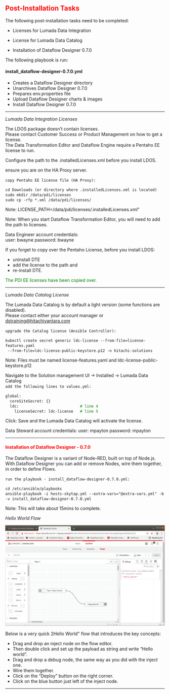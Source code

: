 
## <font color='red'>Post-Installation Tasks</font>  

The following post-installation tasks need to be completed:
* Licenses for Lumada Data Integration
* License for Lumada Data Catalog

* Installation of Dataflow Designer 0.7.0

The following playbook is run:

#### install_dataflow-designer-0.7.0.yml
* Creates a Dataflow Designer directory
* Unarchives Dataflow Designer 0.7.0
* Prepares env.properties file
* Upload Dataflow Designer charts & images
* Install Dataflow Designer 0.7.0

---

<em>Lumada Data Integration Licenses</em>

The LDOS package doesn’t contain licenses.   
Please contact Customer Success or Product Management on how to get a license.  
The Data Transformation Editor and Dataflow Engine require a Pentaho EE license to run.  

Configure the path to the .installedLicenses.xml before you install LDOS.

ensure you are on the HA Proxy server.

``copy Pentaho EE license file (HA Proxy):`` 
 ```
 cd Downloads (or directory where .installedLicenses.xml is located)
 sudo mkdir /data/pdi/licenses
 sudo cp -rfp *.xml /data/pdi/licenses/
```
Note: LICENSE_PATH=/data/pdi/licenses/.installedLicenses.xml"

Note: When you start Dataflow Transformation Editor, you will need to add the path to licenses.

Data Engineer account credentials:  
user: bwayne
password: bwayne

If you forget to copy over the Pentaho License, before you install LDOS:  
* uninstall DTE 
* add the license to the path and 
* re-install DTE.

<font color='green'>The PDI EE licenses have been copied over.</font>

---

<em>Lumada Data Catalog License</em>  

The Lumada Data Catalog is by default a light version (some functions are disabled).  
Please contact either your account manager or dstraining@hitachivantara.com

``upgrade the Catalog license (Ansible Controller):``
```
kubectl create secret generic ldc-license --from-file=license-features.yaml
 --from-file=ldc-license-public-keystore.p12 -n hitachi-solutions
```
Note: Files must be named license-features.yaml and ldc-license-public-keystore.p12

Navigate to the Solution management UI -> Installed -> Lumada Data Catalog  
``add the following lines to values.yml:``

<pre><code>global:  
  coreSiteSecret: {}  
  ldc:                          <font color='green'> # line 4 </font>  
    licenseSecret: ldc-license  <font color='green'> # line 5 </font> </code></pre> 
 
 Click: Save and the Lumada Data Catalog will activate the license.

Data Steward account credentials:
user: mpayton
password: mpayton

---

#### <font color='red'>Installation of Dataflow Designer - 0.7.0</font> 

The Dataflow Designer is a variant of Node-RED, built on top of Node.js.  With Dataflow Designer you can add or remove Nodes, wire them together, in order to define Flows.  

``run the playbook - install_dataflow-designer-0.7.0.yml:``
```
cd /etc/ansible/playbooks
ansible-playbook -i hosts-skytap.yml --extra-vars="@extra-vars.yml" -b -v install_dataflow-designer-0.7.0.yml
```
Note: This will take about 15mins to complete. 

<em>Hello World Flow</em> 

![Dataflow Designer](assets/dataflow-designer.png)

Below is a very quick 2Hello World" flow that introduces the key concepts:  

* Drag and drop an inject node on the flow editor. 
* Then double click and set up the payload as string and write “Hello world”.
* Drag and drop a debug node, the same way as you did with the inject one.
* Wire them together.
* Click on the “Deploy” button on the right corner.
* Click on the blue button just left of the inject node.

---
